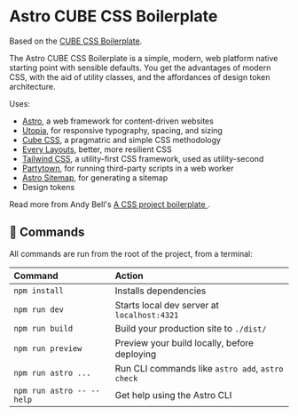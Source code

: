 # Astro CUBE CSS Boilerplate

Based on the [CUBE CSS Boilerplate](https://github.com/Set-Creative-Studio/cube-boilerplate).

The Astro CUBE CSS Boilerplate is a simple, modern, web platform native starting point with sensible defaults. You get the advantages of modern CSS, with the aid of utility classes, and the affordances of design token architecture.

Uses:

- [Astro](https://astro.build/), a web framework for content-driven websites
- [Utopia](https://utopia.fyi/), for responsive typography, spacing, and sizing
- [Cube CSS](https://cube.fyi/), a pragmatric and simple CSS methodology
- [Every Layouts](https://every-layout.dev/), better, more resilient CSS
- [Tailwind CSS](https://tailwindcss.com/), a utility-first CSS framework, used as utility-second
- [Partytown](https://partytown.builder.io/), for running third-party scripts in a web worker
- [Astro Sitemap](https://docs.astro.build/en/guides/integrations-guide/sitemap/), for generating a sitemap
- Design tokens

Read more from Andy Bell's [A CSS project boilerplate
](https://piccalil.li/blog/a-css-project-boilerplate/).

## 🧞 Commands

All commands are run from the root of the project, from a terminal:

| Command                   | Action                                           |
| :------------------------ | :----------------------------------------------- |
| `npm install`             | Installs dependencies                            |
| `npm run dev`             | Starts local dev server at `localhost:4321`      |
| `npm run build`           | Build your production site to `./dist/`          |
| `npm run preview`         | Preview your build locally, before deploying     |
| `npm run astro ...`       | Run CLI commands like `astro add`, `astro check` |
| `npm run astro -- --help` | Get help using the Astro CLI                     |
